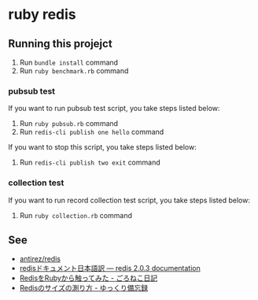 # ruby redis

## Running this projejct

1. Run `bundle install` command
1. Run `ruby benchmark.rb` command

### pubsub test

If you want to run pubsub test script, you take steps listed below:

1. Run `ruby pubsub.rb` command
1. Run `redis-cli publish one hello` command

If you want to stop this script, you take steps listed below:

1. Run `redis-cli publish two exit` command

### collection test

If you want to run record collection test script, you take steps listed below:

1. Run `ruby collection.rb` command

## See

* [antirez/redis](https://github.com/antirez/redis)
* [redisドキュメント日本語訳 — redis 2.0.3 documentation](http://redis.shibu.jp/)
* [RedisをRubyから触ってみた - ごろねこ日記](http://d.hatena.ne.jp/hiroe_orz17/20111006/1317890657)
* [Redisのサイズの測り方 - ゆっくり備忘録](http://mitsuakikawamorita.com/blog/?p=1823)
